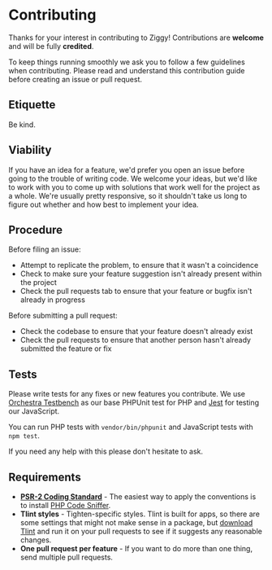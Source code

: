 # Contributing

Thanks for your interest in contributing to Ziggy! Contributions are **welcome** and will be fully **credited**.

To keep things running smoothly we ask you to follow a few guidelines when contributing. Please read and understand this contribution guide before creating an issue or pull request.

## Etiquette

Be kind.

## Viability

If you have an idea for a feature, we'd prefer you open an issue before going to the trouble of writing code. We welcome your ideas, but we'd like to work with you to come up with solutions that work well for the project as a whole. We're usually pretty responsive, so it shouldn't take us long to figure out whether and how best to implement your idea.

## Procedure

Before filing an issue:

- Attempt to replicate the problem, to ensure that it wasn't a coincidence
- Check to make sure your feature suggestion isn't already present within the project
- Check the pull requests tab to ensure that your feature or bugfix isn't already in progress

Before submitting a pull request:

- Check the codebase to ensure that your feature doesn't already exist
- Check the pull requests to ensure that another person hasn't already submitted the feature or fix

## Tests

Please write tests for any fixes or new features you contribute. We use [Orchestra Testbench](http://orchestraplatform.com/docs/latest/components/testbench/) as our base PHPUnit test for PHP and [Jest](https://jestjs.io/) for testing our JavaScript.

You can run PHP tests with `vendor/bin/phpunit` and JavaScript tests with `npm test`.

If you need any help with this please don't hesitate to ask.

## Requirements

- **[PSR-2 Coding Standard](https://github.com/php-fig/fig-standards/blob/master/accepted/PSR-2-coding-style-guide.md)** - The easiest way to apply the conventions is to install [PHP Code Sniffer](https://github.com/squizlabs/PHP_CodeSniffer).
- **Tlint styles** - Tighten-specific styles. Tlint is built for apps, so there are some settings that might not make sense in a package, but [download Tlint](https://github.com/tighten/tlint) and run it on your pull requests to see if it suggests any reasonable changes.
- **One pull request per feature** - If you want to do more than one thing, send multiple pull requests.
